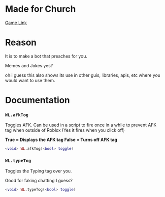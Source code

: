 # Made for Church
[Game Link](https://www.roblox.com/games/1068523756/)

# Reason
It is to make a bot that preaches for you. 

Memes and Jokes yes?

oh i guess this also shows its use in other guis, libraries, apis, etc where you would want to use them. 

# Documentation

### `WL.afkTog`
Toggles AFK. Can be used in a script to fire once in a while to prevent AFK tag when outside of Roblox (Yes it fires when you click off)

**True = Displays the AFK tag
False = Turns off AFK tag**
```lua
<void> WL.afkTog(<bool> toggle)
```

### `WL.typeTog`
Toggles the Typing tag over you. 

Good for faking chatting I guess?
```lua
<void> WL.typeTog(<bool> toggle)
```

<!-- Wait it was done -->
